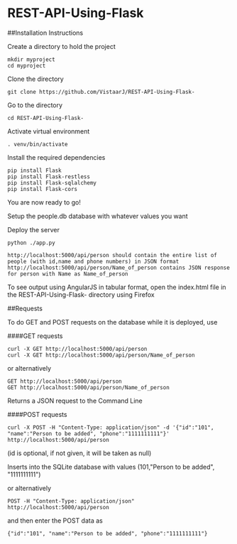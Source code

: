 # REST-API-Using-Flask

##Installation Instructions

Create a directory to hold the project

    mkdir myproject
    cd myproject

Clone the directory 

    git clone https://github.com/VistaarJ/REST-API-Using-Flask-

Go to the directory 

    cd REST-API-Using-Flask-
  
Activate virtual environment

    . venv/bin/activate
  
Install the required dependencies

    pip install Flask
    pip install Flask-restless
    pip install Flask-sqlalchemy
    pip install Flask-cors
    
You are now ready to go!

Setup the people.db database with whatever values you want

Deploy the server

    python ./app.py
   
    http://localhost:5000/api/person should contain the entire list of people (with id,name and phone numbers) in JSON format
    http://localhost:5000/api/person/Name_of_person contains JSON response for person with Name as Name_of_person
   
To see output using AngularJS in tabular format, open the index.html file in the REST-API-Using-Flask- directory using Firefox

##Requests

To do GET and POST requests on the database while it is deployed, use 

####GET requests

    curl -X GET http://localhost:5000/api/person
    curl -X GET http://localhost:5000/api/person/Name_of_person

or alternatively

    GET http://localhost:5000/api/person
    GET http://localhost:5000/api/person/Name_of_person

Returns a JSON request to the Command Line

####POST requests

    curl -X POST -H "Content-Type: application/json" -d '{"id":"101", "name":"Person to be added", "phone":"1111111111"}' http://localhost:5000/api/person
(id is optional, if not given, it will be taken as null)

Inserts into the SQLite database with values (101,"Person to be added", "1111111111")

or alternatively

    POST -H "Content-Type: application/json" http://localhost:5000/api/person

and then enter the POST data as

    {"id":"101", "name":"Person to be added", "phone":"1111111111"}








